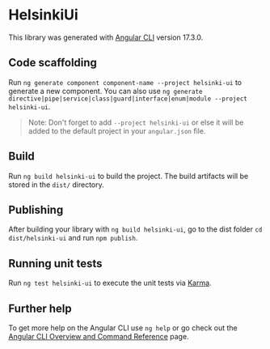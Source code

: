 # HelsinkiUi

This library was generated with [Angular CLI](https://github.com/angular/angular-cli) version 17.3.0.

## Code scaffolding

Run `ng generate component component-name --project helsinki-ui` to generate a new component. You can also use `ng generate directive|pipe|service|class|guard|interface|enum|module --project helsinki-ui`.
> Note: Don't forget to add `--project helsinki-ui` or else it will be added to the default project in your `angular.json` file. 

## Build

Run `ng build helsinki-ui` to build the project. The build artifacts will be stored in the `dist/` directory.

## Publishing

After building your library with `ng build helsinki-ui`, go to the dist folder `cd dist/helsinki-ui` and run `npm publish`.

## Running unit tests

Run `ng test helsinki-ui` to execute the unit tests via [Karma](https://karma-runner.github.io).

## Further help

To get more help on the Angular CLI use `ng help` or go check out the [Angular CLI Overview and Command Reference](https://angular.io/cli) page.
